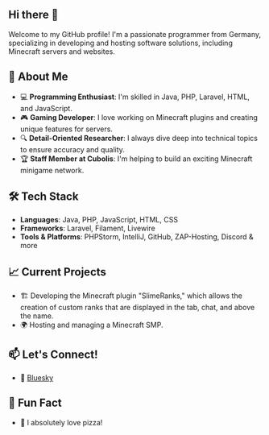 ## Hi there 👋

Welcome to my GitHub profile! I'm a passionate programmer from Germany, specializing in developing and hosting software solutions, including Minecraft servers and websites.

## 🚀 About Me
- 💻 **Programming Enthusiast**: I'm skilled in Java, PHP, Laravel, HTML, and JavaScript.
- 🎮 **Gaming Developer**: I love working on Minecraft plugins and creating unique features for servers.
- 🔍 **Detail-Oriented Researcher**: I always dive deep into technical topics to ensure accuracy and quality.
- 🏆 **Staff Member at Cubolis**: I'm helping to build an exciting Minecraft minigame network.

## 🛠️ Tech Stack
- **Languages**: Java, PHP, JavaScript, HTML, CSS
- **Frameworks**: Laravel, Filament, Livewire
- **Tools & Platforms**: PHPStorm, IntelliJ, GitHub, ZAP-Hosting, Discord & more

## 📈 Current Projects
- 🏗️ Developing the Minecraft plugin "SlimeRanks," which allows the creation of custom ranks that are displayed in the tab, chat, and above the name.
- 🌍 Hosting and managing a Minecraft SMP.

## 📫 Let's Connect!
- 🦋 [Bluesky](https://bsky.app/profile/lxca.de)

## 🎯 Fun Fact
- 🍕 I absolutely love pizza!
